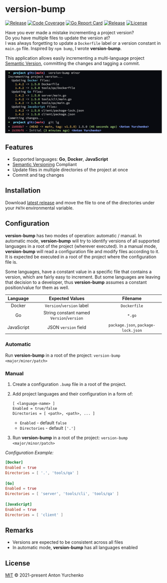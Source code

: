 # version-bump

[![Release](https://img.shields.io/github/v/release/anton-yurchenko/version-bump)](https://github.com/anton-yurchenko/version-bump/releases/latest)
[![Code Coverage](https://codecov.io/gh/anton-yurchenko/version-bump/branch/main/graph/badge.svg)](https://codecov.io/gh/anton-yurchenko/version-bump)
[![Go Report Card](https://goreportcard.com/badge/github.com/anton-yurchenko/version-bump)](https://goreportcard.com/report/github.com/anton-yurchenko/version-bump)
[![Release](https://github.com/anton-yurchenko/version-bump/actions/workflows/release.yml/badge.svg)](https://github.com/anton-yurchenko/version-bump/actions/workflows/release.yml)
[![License](https://img.shields.io/github/license/anton-yurchenko/version-bump)](LICENSE.md)

Have you ever made a mistake incrementing a project version?  
Do you have multiple files to update the version at?  
I was always forgetting to update a `Dockerfile` label or a version constant in `main.go` file. Inspired by `npm bump`, I wrote **version-bump**.  

This application allows easily incrementing a multi-language project [Semantic Version](https://semver.org/), committing the changes and tagging a commit.

![PIC](docs/images/demo.png)

## Features

- Supported languages: **Go**, **Docker**, **JavaScript**
- [Semantic Versioning](https://semver.org/) Compliant
- Update files in multiple directories of the project at once
- Commit and tag changes

## Installation

Download [latest release](https://github.com/anton-yurchenko/version-bump/releases/latest) and move the file to one of the directories under your `PATH` environmental variable.

## Configuration

**version-bump** has two modes of operation: automatic / manual.
In automatic mode, **version-bump** will try to identify versions of all supported languages in a root of the project (wherever executed).
In a manual mode, **version-bump** will read a configuration file and modify files according to it. It is expected be executed in a root of the project where the configuration file is.

Some languages, have a constant value in a specific file that contains a version, which are fairly easy to increment. 
But some languages are leaving that decision to a developer, thus **version-bump** assumes a constant position/value for them as well.

| Language      | Expected Values                               | Filename                              |
|:-------------:|:---------------------------------------------:|:-------------------------------------:|
| Docker        | `Version`/`version` label                     | `Dockerfile`                          |
| Go            | String constant named `Version`/`version`     | `*.go`                                |
| JavaScript    | JSON `version` field                          | `package.json`, `package-lock.json`   |

### Automatic

Run **version-bump** in a root of the project: `version-bump <major/minor/patch>`

### Manual

1. Create a configuration `.bump` file in a root of the project.
2. Add project languages and their configuration in a form of:

    ```
    [ <language-name> ]
    Enabled = true/false
    Directories = [ <path>, <path>, ... ]
    ```

    - `Enabled` - default `false`
    - `Directories` - default `['.']`

3. Run **version-bump** in a root of the project: `version-bump <major/minor/patch>`

*Configuration Example:*

```toml
[Docker]
Enabled = true
Directories = [ '.', 'tools/qa' ]

[Go]
Enabled = true
Directories = [ 'server', 'tools/cli', 'tools/qa' ]

[JavaScript]
Enabled = true
Directories = [ 'client' ]
```

## Remarks

- Versions are expected to be consistent across all files
- In automatic mode, **version-bump** has all languages enabled

## License

[MIT](LICENSE.md) © 2021-present Anton Yurchenko
